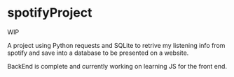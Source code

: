 # spotifyProject

WIP

A project using Python requests and SQLite to retrive my listening info from spotify and save into a database to be presented on a website.

BackEnd is complete and currently working on learning JS for the front end.

